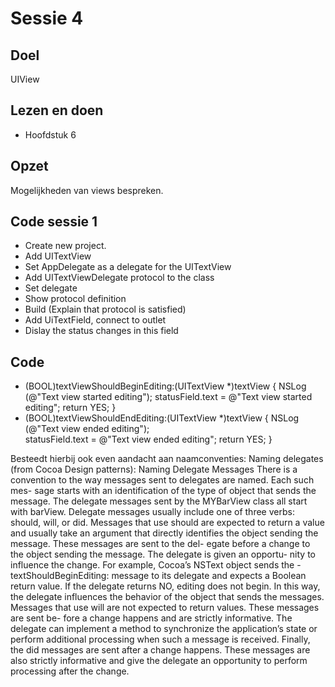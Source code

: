 # Sessie 4

## Doel
UIView

## Lezen en doen
* Hoofdstuk 6


## Opzet
Mogelijkheden van views bespreken.

## Code sessie 1
* Create new project.
* Add UITextView
* Set AppDelegate as a delegate for the UITextView
* Add UITextViewDelegate protocol to the class
* Set delegate
* Show protocol definition
* Build 
(Explain that protocol is satisfied)
* Add UiTextField, connect to outlet
* Dislay the status changes in this field

## Code 
- (BOOL)textViewShouldBeginEditing:(UITextView *)textView
{
    NSLog (@"Text view started editing");
    statusField.text = @"Text view started editing";
    return YES;
}
- (BOOL)textViewShouldEndEditing:(UITextView *)textView
{
    NSLog (@"Text view ended editing");    
    statusField.text = @"Text view ended editing";
    return YES;
}


Besteedt hierbij ook even aandacht aan naamconventies:
Naming delegates (from Cocoa Design patterns):
Naming Delegate Messages
There is a convention to the way messages sent to delegates are named. Each such mes- sage starts with an identification of the type of object that sends the message. The delegate messages sent by the MYBarView class all start with barView. Delegate messages usually include one of three verbs: should, will, or did.
Messages that use should are expected to return a value and usually take an argument that directly identifies the object sending the message. These messages are sent to the del- egate before a change to the object sending the message. The delegate is given an opportu- nity to influence the change. For example, Cocoa’s NSText object sends the -textShouldBeginEditing: message to its delegate and expects a Boolean return value. If the delegate returns NO, editing does not begin. In this way, the delegate influences the behavior of the object that sends the messages.
Messages that use will are not expected to return values. These messages are sent be- fore a change happens and are strictly informative. The delegate can implement a method to synchronize the application’s state or perform additional processing when such a message is received.
Finally, the did messages are sent after a change happens. These messages are also strictly informative and give the delegate an opportunity to perform processing after the change.



